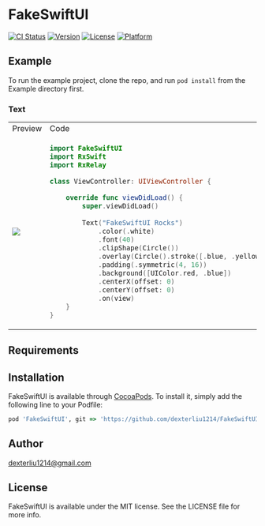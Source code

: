 # FakeSwiftUI

[![CI Status](https://img.shields.io/travis/youga/FakeSwiftUI.svg?style=flat)](https://travis-ci.org/youga/FakeSwiftUI)
[![Version](https://img.shields.io/cocoapods/v/FakeSwiftUI.svg?style=flat)](https://cocoapods.org/pods/FakeSwiftUI)
[![License](https://img.shields.io/cocoapods/l/FakeSwiftUI.svg?style=flat)](https://cocoapods.org/pods/FakeSwiftUI)
[![Platform](https://img.shields.io/cocoapods/p/FakeSwiftUI.svg?style=flat)](https://cocoapods.org/pods/FakeSwiftUI)

## Example

To run the example project, clone the repo, and run `pod install` from the Example directory first.

### Text
<table>
<tr>
<td> Preview </td> <td> Code </td>
</tr>
<tr>
<td>
   <img src="https://raw.githubusercontent.com/dexterliu1214/FakeSwiftUI/master/%E5%9C%96%E7%89%87.png" width="" height=""/>
</td>
<td>
    
```swift
import FakeSwiftUI
import RxSwift
import RxRelay

class ViewController: UIViewController {

    override func viewDidLoad() {
        super.viewDidLoad()
        
        Text("FakeSwiftUI Rocks")
            .color(.white)
            .font(40)
            .clipShape(Circle())
            .overlay(Circle().stroke([.blue, .yellow], lineWidth: 4))
            .padding(.symmetric(4, 16))
            .background([UIColor.red, .blue])
            .centerX(offset: 0)
            .centerY(offset: 0)
            .on(view)
    }
}
```
</td>
</tr>
</table>

## Requirements

## Installation

FakeSwiftUI is available through [CocoaPods](https://cocoapods.org). To install
it, simply add the following line to your Podfile:

```ruby
pod 'FakeSwiftUI', git => 'https://github.com/dexterliu1214/FakeSwiftUI'
```
## Author

dexterliu1214@gmail.com

## License

FakeSwiftUI is available under the MIT license. See the LICENSE file for more info.
